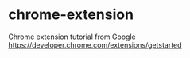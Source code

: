 # chrome-extension
Chrome extension tutorial from Google
https://developer.chrome.com/extensions/getstarted
